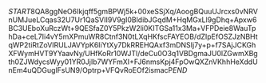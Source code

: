 $START$8QA8ggNeO6Ikjqff5gmBPWj5k+00xeSSjXq/AoogBQuuUJrcxs0vNRVnUMJueLCqas32U7Ur1QaSVII9V9gI0BldibJGqdM+HqMGxLl9gDhq+Apxw6BC3UEboXuRczWt+9QESfaZ0Y5PkzW2li0KITGSa11x3Ma+VFPDeie8WauTphDa+ceL7Ii4vY5mXPmuWR8Ctnf3N0tLXqHKfscFAYEOB/dZIpEfOSZJzNBHtqWP2tiRtZoVIRULJAVYpK6IiYtXy7DkRREHQAxf3mDNSIj7y+p+f7SAjJCKGhXFWymHVT9YYaavNy/UHfKoRr10WJTl/deCu0O3q1VBDgmaJU0lZGwmXBgth0ZJWdycsWyy01YR0JjIb7WYFmXI+FJ6nmsKpj4FpOwQXZnVKhhHeXddUnEm4uQDGuglFsUN9/Optrp+VFQvRoEOf2ismacP$END$